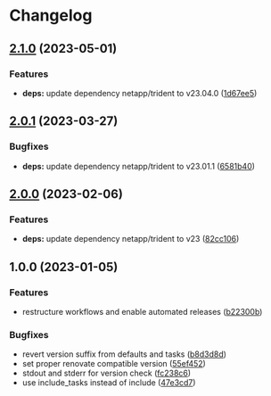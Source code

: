 # Changelog

## [2.1.0](https://github.com/rolehippie/trident/compare/v2.0.1...v2.1.0) (2023-05-01)


### Features

* **deps:** update dependency netapp/trident to v23.04.0 ([1d67ee5](https://github.com/rolehippie/trident/commit/1d67ee55407cdd663ada999efd03c3a08f050ee1))

## [2.0.1](https://github.com/rolehippie/trident/compare/v2.0.0...v2.0.1) (2023-03-27)


### Bugfixes

* **deps:** update dependency netapp/trident to v23.01.1 ([6581b40](https://github.com/rolehippie/trident/commit/6581b409ed95bdf62b578a4e9d1e0ce22917c363))

## [2.0.0](https://github.com/rolehippie/trident/compare/v1.0.0...v2.0.0) (2023-02-06)


### Features

* **deps:** update dependency netapp/trident to v23 ([82cc106](https://github.com/rolehippie/trident/commit/82cc106dc29e28c9c88bf82c4d41d93999ee9ac3))

## 1.0.0 (2023-01-05)


### Features

* restructure workflows and enable automated releases ([b22300b](https://github.com/rolehippie/trident/commit/b22300b69c1280c44ee29af41f9cd6aedd3da9ba))


### Bugfixes

* revert version suffix from defaults and tasks ([b8d3d8d](https://github.com/rolehippie/trident/commit/b8d3d8d55f2d2fe4d2463f1887496e6c5bd9ca9a))
* set proper renovate compatible version ([55ef452](https://github.com/rolehippie/trident/commit/55ef452da3b68131e026c61ec99f26980fda7211))
* stdout and stderr for version check ([fc238c6](https://github.com/rolehippie/trident/commit/fc238c6c4de3d0abea2fb337c8a2d44137f60b0d))
* use include_tasks instead of include ([47e3cd7](https://github.com/rolehippie/trident/commit/47e3cd74530048c06ac8a037cac5087a385a9d16))
